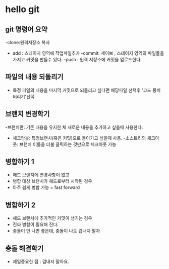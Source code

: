 # hello git

## git 명령어 요약

-clone:원격저장소 복사
- add : 스테이지 영역에 작업파일추가
-commit: 세이브 , 스테이지 영역의 파일들을 가지고 커밋을 만들수 있다.
-push : 원격 저장소에 커밋을 업로드한다.


## 파일의 내용 되돌리기
- 특정 파일의 내용을 마지막 커밋으로 되돌리고 싶다면 해당파일 선택후 '코드 뭉치 버리기'선택

## 브랜치 변경학기
-브랜치란: 기존 내용을 유지한 체 새로운 내용을 추가하고 싶을때 사용한다.
- 체크앙웃: 특정브랜치(혹은 커밋)으로 돌아가고 싶을때 사용.
-소스트리의 체크아웃: 브랜치 이름을 더불 클릭하는 것만으로 체크아웃 가능


## 병합하기 1

- 헤드 브랜치에 변경사항이 없고
- 병합 대상 브랜치가 헤드로부터 시작된 경우
- 아주 쉽게 병합 가능 = fast forward


## 병합하기 2
- 헤드 브랜치에 추가적인 커밋이 생기는 경우
- 진짜 병합이 필요해 진다.
- 충돌이 안 나면 좋은데, 충돌이 나도 겁내지 말자


## 충돌 해결학기

- 제일중요한 점 : 겁내지 말아요.
